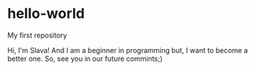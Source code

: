 # hello-world
My first repository

Hi, I'm Slava!
And I am a beginner in programming but, I want to become a better one.
So, see you in our future commints;)
